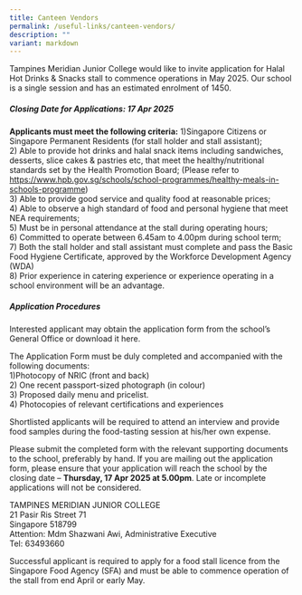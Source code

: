 ```yaml
---
title: Canteen Vendors
permalink: /useful-links/canteen-vendors/
description: ""
variant: markdown
---
```

Tampines Meridian Junior College would like to invite application for Halal Hot Drinks &amp; Snacks stall to commence operations in May 2025. Our school is a single session and has an estimated enrolment of 1450.

##### Closing Date for Applications: 17 Apr 2025

**Applicants must meet the following criteria:**
1)Singapore Citizens or Singapore Permanent Residents (for stall holder and stall assistant);<br>
2) Able to provide hot drinks and halal snack items including sandwiches, desserts, slice cakes &amp; pastries etc, that meet the healthy/nutritional standards set by the Health Promotion Board; (Please refer to https://www.hpb.gov.sg/schools/school-programmes/healthy-meals-in-schools-programme)<br>
3) Able to provide good service and quality food at reasonable prices;<br>
4) Able to observe a high standard of food and personal hygiene that meet NEA requirements;<br> 
5) Must be in personal attendance at the stall during operating hours;<br>
6) Committed to operate between 6.45am to 4.00pm during school term;<br> 
7) Both the stall holder and stall assistant must complete and pass the Basic Food Hygiene Certificate, approved by the Workforce Development Agency (WDA)<br>
8) Prior experience in catering experience or experience operating in a school environment will be an advantage.

##### Application Procedures
Interested applicant may obtain the application form from the school’s General Office or download it here.

The Application Form must be duly completed and accompanied with the following documents:<br>
1)Photocopy of NRIC (front and back)<br>
2) One recent passport-sized photograph (in colour)<br>
3) Proposed daily menu and pricelist.<br>
4) Photocopies of relevant certifications and experiences<br>

Shortlisted applicants will be required to attend an interview and provide food samples during the food-tasting session at his/her own expense.

Please submit the completed form with the relevant supporting documents to the school, preferably by hand. If you are mailing out the application form, please ensure that your application will reach the school by the closing date – **Thursday, 17 Apr 2025 at 5.00pm**. Late or incomplete applications will not be considered.

TAMPINES MERIDIAN JUNIOR COLLEGE<br>
21 Pasir Ris Street 71<br>
Singapore 518799<br>
Attention: Mdm Shazwani Awi, Administrative Executive<br>
Tel: 63493660

Successful applicant is required to apply for a food stall licence from the Singapore Food Agency (SFA) and must be able to commence operation of the stall from end April or early May.